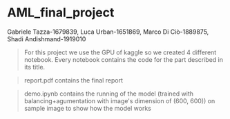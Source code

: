 # AML_final_project
Gabriele Tazza-1679839, Luca Urban-1651869, Marco Di Ciò-1889875, Shadi Andishmand-1919010

> For this project we use the GPU of kaggle so we created 4 different notebook. Every notebook contains the code for the part described in its title.

> report.pdf contains the final report

> demo.ipynb contains the running of the model (trained with balancing+agumentation with image's dimension of (600, 600)) on sample image to show how the model works
